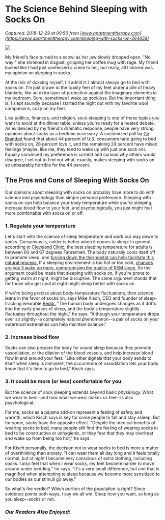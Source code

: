 # The Science Behind Sleeping with Socks On

_Captured: 2018-12-29 at 09:50 from [www.apartmenttherapy.com](https://www.apartmenttherapy.com/sleeping-with-socks-on-264659)_

![](https://cdn.apartmenttherapy.info/image/fetch/f_auto,q_auto,w_1033,c_fit,fl_strip_profile/https://s3.amazonaws.com/pixtruder/original_images/32414c150d67d03d0c0fd3a80abf46f2ea97b411)

My friend's face turned to a scowl as her jaw slowly dropped open. "No way!" she shrieked in disgust, gripping her coffee mug with rage. My friend looked like I had just confessed a crime to her, but really, all I shared was my opinion on sleeping in socks.

At the risk of doxxing myself, I'll admit it: I almost always go to bed with socks on. I'm just drawn to the toasty feel of my feet under a pile of heavy blankets, like an extra layer of protection against the imaginary elements in my bedroom. Sure, sometimes I wake up sockless. But the important thing is, I slept soundly because I started the night out with my favorite wool companions, cozy on my feet.

Like politics, finances, and religion, sock-sleeping is one of those topics you want to avoid at the dinner table, unless you're ready for a heated debate. As evidenced by my friend's dramatic response, people have very strong opinions about socks as a bedtime accessory. A customized poll by [Go Branded](https://surveys.gobranded.com/users/login) found that about 44 percent of U.S. consumers hate going to bed with socks on, 28 percent love it, and the remaining 29 percent have mixed feelings (maybe, like me, they tend to wake up with just one sock on). Equally convinced my preference is correct and curious why others would disagree, I set out to find out what, exactly, makes sleeping with socks on so unbearably horrible for the 44 percent.

## The Pros and Cons of Sleeping With Socks On

Our opinions about sleeping with socks on probably have more to do with science and psychology than simple personal preference. Sleeping with socks on can help balance your body temperature while you're sleeping, increase blood flow to your feet, and psychologically, you just might feel more comfortable with socks on or off.

### 1\. Regulate your temperature

Let's start with the science of sleep temperature and work our way down to socks. Consensus is, colder is better when it comes to sleep: In general, according to [Cleveland Clinic](https://health.clevelandclinic.org/what-is-the-ideal-sleeping-temperature-for-my-bedroom/), the best sleeping temperature for adults is between 60 and 67 degrees Fahrenheit. The body naturally cools itself off to promote sleep, and [turning down the thermostat can help facilitate this natural process.](https://www.sleep.org/articles/temperature-for-sleep/) If a sleeping environment is too hot or too cold, [chances are you'll wake up more, compromising the quality of REM sleep.](https://health.clevelandclinic.org/what-is-the-ideal-sleeping-temperature-for-my-bedroom/) So the argument could be made that sleeping with socks on, if you're prone to getting warm at night, might be disruptive. The same argument stands that for those who get cool at night might sleep better with socks on.

If we're being precise about body-temperature fluctuations, then science leans in the favor of socks on, says Mike Kisch, CEO and founder of sleep-tracking wearable [Beddr.](https://www.beddrsleep.com/) "The human body undergoes changes as it drifts into the early phases of sleep, and the body's temperature slightly fluctuates throughout the night," he says. "Although your temperature drops ever so slightly--a completely natural phenomenon--a pair of socks on your outermost extremities can help maintain balance."

### 2\. Increase blood flow

Socks can also prepare the body for sound sleep because they promote vasodilation, or the dilation of the blood vessels, and help increase blood flow in and around your feet. "Like other signals that your body sends to itself when sleep is imminent, the occurrence of vasodilation lets your body know that it's time to go to bed," Kisch says.

### 3\. It could be more (or less) comfortable for you

But the science of sock sleeping extends beyond basic physiology. What we wear to bed--and how what we wear makes us feel--is also psychological.

For me, socks as a pajama add-on represent a feeling of safety and warmth, which Kisch says is key for some people to fall and stay asleep. But for some, socks have the opposite effect. "Despite the medical benefits of wearing socks to bed, many people still find the feeling of wearing socks in bed to be constructive or unhygienic, or they fear that they may overheat and wake up from being too hot," he says.

For Kisch personally, the decision not to wear socks to bed is more a matter of overthinking than anxiety. "I can wear them all day long and it feels totally normal, but at night I become very conscious of extra clothing, including socks. I also feel that when I wear socks, my feet become harder to move around under bedding," he says. "It's a very small difference, but one that is magnified when attempting to sleep because we become more sensitized to our bodies as our stimuli go away."

So what's the verdict? Which portion of the population is right? Since evidence points both ways, I say we all win. Sleep how you want, as long as you sleep--socks or not.

### _Our Readers Also Enjoyed_: 
